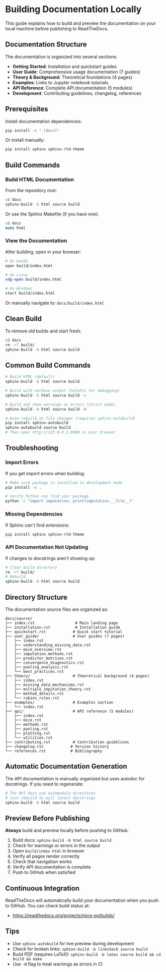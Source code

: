 # Building Documentation Locally

This guide explains how to build and preview the documentation on your local machine before publishing to ReadTheDocs.

## Documentation Structure

The documentation is organized into several sections:

- **Getting Started**: Installation and quickstart guides
- **User Guide**: Comprehensive usage documentation (7 guides)
- **Theory & Background**: Theoretical foundations (4 pages)
- **Examples**: Links to Jupyter notebook tutorials
- **API Reference**: Complete API documentation (5 modules)
- **Development**: Contributing guidelines, changelog, references

## Prerequisites

Install documentation dependencies:

```bash
pip install -e ".[docs]"
```

Or install manually:

```bash
pip install sphinx sphinx-rtd-theme
```

## Build Commands

### Build HTML Documentation

From the repository root:

```bash
cd docs
sphinx-build -b html source build
```

Or use the Sphinx Makefile (if you have one):

```bash
cd docs
make html
```

### View the Documentation

After building, open in your browser:

```bash
# On macOS
open build/index.html

# On Linux
xdg-open build/index.html

# On Windows
start build/index.html
```

Or manually navigate to: `docs/build/index.html`

## Clean Build

To remove old builds and start fresh:

```bash
cd docs
rm -rf build/
sphinx-build -b html source build
```

## Common Build Commands

```bash
# Build HTML (default)
sphinx-build -b html source build

# Build with verbose output (helpful for debugging)
sphinx-build -b html source build -v

# Build and show warnings as errors (strict mode)
sphinx-build -b html source build -W

# Auto-rebuild on file changes (requires sphinx-autobuild)
pip install sphinx-autobuild
sphinx-autobuild source build
# Then open http://127.0.0.1:8000 in your browser
```

## Troubleshooting

### Import Errors

If you get import errors when building:

```bash
# Make sure package is installed in development mode
pip install -e .

# Verify Python can find your package
python -c "import imputation; print(imputation.__file__)"
```

### Missing Dependencies

If Sphinx can't find extensions:

```bash
pip install sphinx sphinx-rtd-theme
```

### API Documentation Not Updating

If changes to docstrings aren't showing up:

```bash
# Clean build directory
rm -rf build/
# Rebuild
sphinx-build -b html source build
```

## Directory Structure

The documentation source files are organized as:

```
docs/source/
├── index.rst                  # Main landing page
├── installation.rst           # Installation guide
├── quickstart.rst            # Quick start tutorial
├── user_guide/               # User guides (7 pages)
│   ├── index.rst
│   ├── understanding_missing_data.rst
│   ├── mice_overview.rst
│   ├── imputation_methods.rst
│   ├── predictor_matrices.rst
│   ├── convergence_diagnostics.rst
│   ├── pooling_analysis.rst
│   └── best_practices.rst
├── theory/                   # Theoretical background (4 pages)
│   ├── index.rst
│   ├── missing_data_mechanisms.rst
│   ├── multiple_imputation_theory.rst
│   ├── method_details.rst
│   └── rubins_rules.rst
├── examples/                 # Examples section
│   └── index.rst
├── api/                      # API reference (5 modules)
│   ├── index.rst
│   ├── mice.rst
│   ├── methods.rst
│   ├── pooling.rst
│   ├── plotting.rst
│   └── utilities.rst
├── contributing.rst          # Contribution guidelines
├── changelog.rst            # Version history
└── references.rst           # Bibliography
```

## Automatic Documentation Generation

The API documentation is manually organized but uses autodoc for docstrings.
If you need to regenerate:

```bash
# The API docs use automodule directives
# Just rebuild to pull latest docstrings
sphinx-build -b html source build
```

## Preview Before Publishing

**Always** build and preview locally before pushing to GitHub:

1. Build docs: `sphinx-build -b html source build`
2. Check for warnings or errors in the output
3. Open `build/index.html` in browser
4. Verify all pages render correctly
5. Check that navigation works
6. Verify API documentation is complete
7. Push to GitHub when satisfied

## Continuous Integration

ReadTheDocs will automatically build your documentation when you push to GitHub. You can check build status at:

- https://readthedocs.org/projects/mice-py/builds/

## Tips

- Use `sphinx-autobuild` for live preview during development
- Check for broken links: `sphinx-build -b linkcheck source build`
- Build PDF (requires LaTeX): `sphinx-build -b latex source build && cd build && make`
- Use `-W` flag to treat warnings as errors in CI
